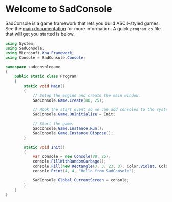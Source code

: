 # Welcome to SadConsole

SadConsole is a game framework that lets you build ASCII-styled games. See the [main documentation](~/articles/intro.md) for more information. A quick `program.cs` file that will get you started is below.

```csharp
using System;
using SadConsole;
using Microsoft.Xna.Framework;
using Console = SadConsole.Console;

namespace sadconsolegame
{
    public static class Program
    {
        static void Main()
        {
            // Setup the engine and create the main window.
            SadConsole.Game.Create(80, 25);

            // Hook the start event so we can add consoles to the system.
            SadConsole.Game.OnInitialize = Init;

            // Start the game.
            SadConsole.Game.Instance.Run();
            SadConsole.Game.Instance.Dispose();
        }

        static void Init()
        {
            var console = new Console(80, 25);
            console.FillWithRandomGarbage();
            console.Fill(new Rectangle(3, 3, 23, 3), Color.Violet, Color.Black, 0, 0);
            console.Print(4, 4, "Hello from SadConsole");

            SadConsole.Global.CurrentScreen = console;
        }
    }
}
```